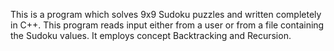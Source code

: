 This is a program which solves 9x9 Sudoku puzzles and written completely in C++.
 This program reads input either from a user or from a file containing the Sudoku values.
 It employs concept Backtracking and Recursion.
